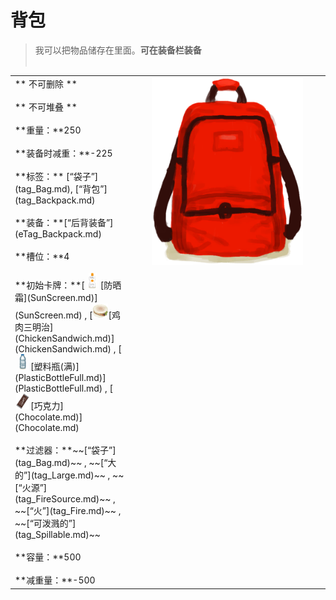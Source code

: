 # 背包  
> 我可以把物品储存在里面。<b>可在装备栏装备</b><br><br>  
  
<table class="table table-bordered"><tbody><tr ><td  style="width:80%;text-align:left;vertical-align:top;" >** 不可删除 **<br><br>** 不可堆叠 **<br><br>**重量：**250<br><br>**装备时减重：**-225<br><br>**标签：**	[“袋子”](tag_Bag.md), [“背包”](tag_Backpack.md)<br><br>**装备：**[“后背装备”](eTag_Backpack.md)<br><br>**槽位：**4<br><br>**初始卡牌：**[<div style="width:25px;display:inline-block;text-align:center"><img decoding="async" src="Sprite/Sunscreen.png" href="a.md" style="max-width:25px;max-height:25px;"></div>[防晒霜](SunScreen.md)](SunScreen.md) , [<div style="width:25px;display:inline-block;text-align:center"><img decoding="async" src="Sprite/ChickenSandwitch.png" href="a.md" style="max-width:25px;max-height:25px;"></div>[鸡肉三明治](ChickenSandwich.md)](ChickenSandwich.md) , [<div style="width:25px;display:inline-block;text-align:center"><img decoding="async" src="Sprite/PlasticBottle.png" href="a.md" style="max-width:25px;max-height:25px;"></div>[塑料瓶(满)](PlasticBottleFull.md)](PlasticBottleFull.md) , [<div style="width:25px;display:inline-block;text-align:center"><img decoding="async" src="Sprite/Chocolate.png" href="a.md" style="max-width:25px;max-height:25px;"></div>[巧克力](Chocolate.md)](Chocolate.md)<br><br>**过滤器：**~~[“袋子”](tag_Bag.md)~~ , ~~[“大的”](tag_Large.md)~~ , ~~[“火源”](tag_FireSource.md)~~ , ~~[“火”](tag_Fire.md)~~ , ~~[“可泼溅的”](tag_Spillable.md)~~<br><br>**容量：**500<br><br>**减重量：**-500</td><td  style="width:20%;text-align:left;vertical-align:top;" ><div style="width:300px;display:inline-block;text-align:center"><img decoding="async" src="Sprite/Backpack.png" href="a.md" style="max-width:300px;max-height:300px;"></div></td></tr></tbody></tbody></table>  
  


<script>document.title="背包 - 卡牌生存百科 Card Survival Wiki";</script>